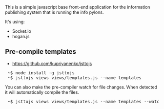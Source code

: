 This is a simple javascript base front-end application for the information publishing system that is running the info pylons.

It's using:
 * Socket.io
 * hogan.js

## Pre-compile templates

* https://github.com/kupriyanenko/jsttojs

<pre>
 ~$ node install -g jsttojs
 ~$ jsttojs views views/templates.js --name templates
</pre>

You can also make the pre-compiler watch for file changes. When detected it will automatically compile the files.
<pre>
 ~$ jsttojs views views/templates.js --name templates --watch
</pre>

